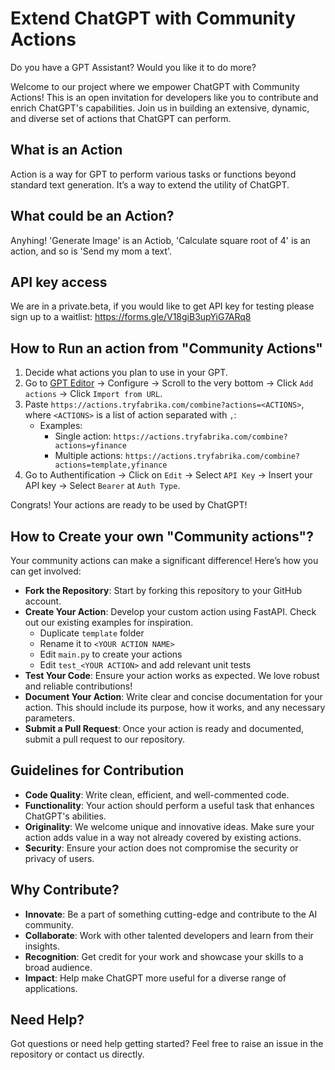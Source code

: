 # Extend ChatGPT with Community Actions

Do you have a GPT Assistant? Would you like it to do more? 

Welcome to our project where we empower ChatGPT with Community Actions! This is an open invitation for developers like you to contribute and enrich ChatGPT's capabilities. Join us in building an extensive, dynamic, and diverse set of actions that ChatGPT can perform.

## What is an Action
Action is a way for GPT to perform various tasks or functions beyond standard text generation. It’s a way to extend the utility of ChatGPT. 

## What could be an Action?
Anyhing! 'Generate Image' is an Actiob, 'Calculate square root of 4' is an action, and so is 'Send my mom a text'.

## API key access 

We are in a private.beta, if you would like to get API key for testing please sign up to a waitlist: https://forms.gle/V18giB3upYiG7ARq8

## How to Run an action from "Community Actions"

1. Decide what actions you plan to use in your GPT.
2. Go to [GPT Editor](https://chat.openai.com/gpts/editor) -> Configure -> Scroll to the very bottom -> Click `Add actions` -> Click `Import from URL`.
3. Paste `https://actions.tryfabrika.com/combine?actions=<ACTIONS>`, where `<ACTIONS>` is a list of action separated with `,`:
   - Examples:
     - Single action: `https://actions.tryfabrika.com/combine?actions=yfinance`
     - Multiple actions: `https://actions.tryfabrika.com/combine?actions=template,yfinance`
4. Go to Authentification -> Click on `Edit` -> Select `API Key` -> Insert your API key -> Select `Bearer` at `Auth Type`.

Congrats! Your actions are ready to be used by ChatGPT!

## How to Create your own "Community actions"?

Your community actions can make a significant difference! Here’s how you can get involved:

- **Fork the Repository**: Start by forking this repository to your GitHub account.
- **Create Your Action**: Develop your custom action using FastAPI. Check out our existing examples for inspiration.
  - Duplicate `template` folder
  - Rename it to `<YOUR ACTION NAME>`
  - Edit `main.py` to create your actions
  - Edit `test_<YOUR ACTION>` and add relevant unit tests 
- **Test Your Code**: Ensure your action works as expected. We love robust and reliable contributions!
- **Document Your Action**: Write clear and concise documentation for your action. This should include its purpose, how it works, and any necessary parameters.
- **Submit a Pull Request**: Once your action is ready and documented, submit a pull request to our repository.

## Guidelines for Contribution

- **Code Quality**: Write clean, efficient, and well-commented code.
- **Functionality**: Your action should perform a useful task that enhances ChatGPT's abilities.
- **Originality**: We welcome unique and innovative ideas. Make sure your action adds value in a way not already covered by existing actions.
- **Security**: Ensure your action does not compromise the security or privacy of users.

## Why Contribute?

- **Innovate**: Be a part of something cutting-edge and contribute to the AI community.
- **Collaborate**: Work with other talented developers and learn from their insights.
- **Recognition**: Get credit for your work and showcase your skills to a broad audience.
- **Impact**: Help make ChatGPT more useful for a diverse range of applications.

## Need Help?
Got questions or need help getting started? Feel free to raise an issue in the repository or contact us directly.
